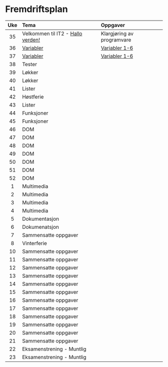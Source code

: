 # Fremdriftsplan

| Uke | Tema | Oppgaver |
|:---:|:----|:-----|
| 35 | Velkommen til IT2  - [Hallo verden!]() | Klargjøring av programvare |
| 36 | [Variabler](https://github.com/fagstoff/IT2/blob/master/Fagtekster/2-Programmering/30-Variabler.md) | [Variabler 1-6](https://github.com/fagstoff/IT2/tree/master/Oppgaver/2-Programmering/10-Variabler) |
| 37 |[Variabler](https://github.com/fagstoff/IT2/blob/master/Fagtekster/2-Programmering/30-Variabler.md) | [Variabler 1-6](https://github.com/fagstoff/IT2/tree/master/Oppgaver/2-Programmering/10-Variabler) |
| 38 |Tester||
| 39 |Løkker||
| 40 |Løkker||
| 41 |Lister||
| 42 |Høstferie|
| 43 |Lister||
| 44 |Funksjoner||
| 45 |Funksjoner||
| 46 |DOM||
| 47 |DOM||
| 48 |DOM||
| 49 |DOM||
| 50 |DOM||
| 51 |DOM||
| 52 |DOM||
| 1 |Multimedia||
| 2 |Multimedia||
 |3 |Multimedia||
 |4 |Multimedia||
 |5 |Dokumentasjon||
 |6 |Dokumenatsjon||
| 7 |Sammensatte oppgaver||
| 8 |Vinterferie||
| 10 |Sammensatte oppgaver||
| 11 |Sammensatte oppgaver||
 |12 |Sammensatte oppgaver||
| 13 |Sammensatte oppgaver||
| 14 |Sammensatte oppgaver||
| 15 |Sammensatte oppgaver||
| 16 |Sammensatte oppgaver||
| 17 |Sammensatte oppgaver||
| 18 |Sammensatte oppgaver||
| 19 |Sammensatte oppgaver||
| 20 |Sammensatte oppgaver||
| 21 |Sammensatte oppgaver||
| 22 |Eksamenstrening - Muntlig||
| 23 |Eksamenstrening - Muntlig||
